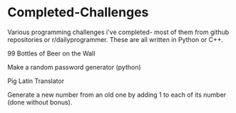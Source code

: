 # Completed-Challenges
Various programming challenges i've completed- most of them from github repositories or r/dailyprogrammer.
These are all written in Python or C++.

99 Bottles of Beer on the Wall

Make a random password generator (python)

Pig Latin Translator

Generate a new number from an old one by adding 1 to each of its number (done without bonus).
